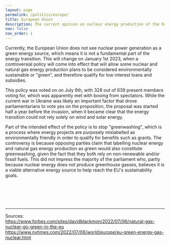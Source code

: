 ```yaml
---
layout: page
permalink: /politics/europe/
title: European Union
description: The current opinion on nuclear energy production of the European Union.
nav: false
nav_order: 1
---
```


Currently, the European Union does not see nuclear power generation as a green energy source, which means it is not a fundamental part of the energy transition. This will change on January 1st 2023, when a controversial policy will come into effect that will allow some nuclear and natural gas energy production plans to be considered environmentally sustainable or "green", and therefore qualify for low interest loans and subsidies. 

This policy was voted on on July 6th, with 328 out of 639 present members voting for, which was apparently met with booing from spectators. While the current war in Ukraine was likely an important factor that drove parliamentarians to vote yes on the proposition, the proposal was started half a year before the invasion, when it became clear that the energy transition could not rely solely on wind and solar energy.

Part of the intended effect of the policy is to stop "greenwashing", which is a process where energy projects are purposely mislabelled as environmentally friendly in order to qualify for benefits such as grants. The controversy is because opposing parties claim that labelling nuclear energy and natural gas energy production as green would also constitute greenwashing, given the fact that they both rely on non-renewable and/or fossil fuels. This did not impress the majority of the parliament who, partly because nuclear energy does not produce greenhouse gasses, believes it is a viable alternative energy source to help reach the EU's sustainability goals.

<br><br><br><br>

***

Sources:<br>
https://www.forbes.com/sites/davidblackmon/2022/07/06/natural-gas-nuclear-go-green-in-the-eu
https://www.nytimes.com/2022/07/06/world/europe/eu-green-energy-gas-nuclear.html
